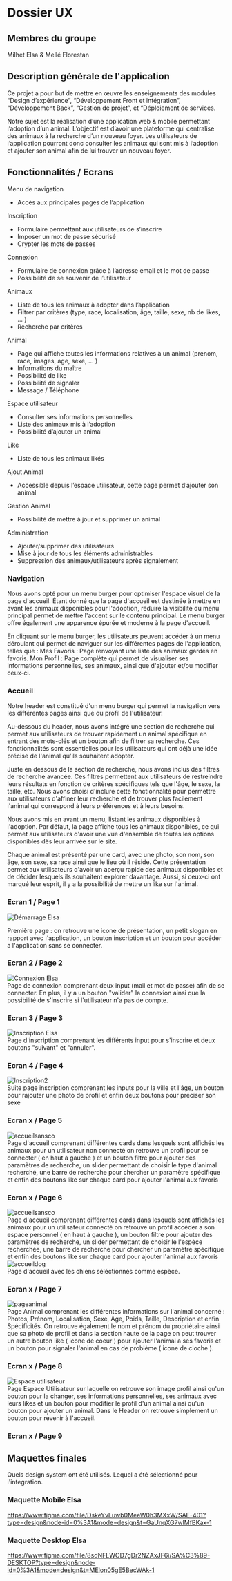 # Dossier UX

## Membres du groupe
Milhet Elsa & 
Mellé Florestan

## Description générale de l'application
Ce projet a pour but de mettre en œuvre les enseignements des modules “Design d’expérience”, “Développement Front et intégration”, “Développement Back”, “Gestion de projet”, et “Déploiement de services. 

Notre sujet est la réalisation d’une application web & mobile permettant l’adoption d’un animal.
L’objectif est d’avoir une plateforme qui centralise des animaux à la recherche d’un nouveau foyer. Les utilisateurs de l’application pourront donc consulter les animaux qui sont mis à l’adoption et ajouter son animal afin de lui trouver un nouveau foyer.


## Fonctionnalités / Ecrans

Menu de navigation
- Accès aux principales pages de l’application 

Inscription
- Formulaire permettant aux utilisateurs de s’inscrire 
- Imposer un mot de passe sécurisé 
- Crypter les mots de passes

Connexion
- Formulaire de connexion grâce à l’adresse email et le mot de passe 
- Possibilité de se souvenir de l’utilisateur 

Animaux
- Liste de tous les animaux à adopter dans l’application 
- Filtrer par critères (type, race, localisation, âge, taille, sexe, nb de likes, … ) 
- Recherche par critères

Animal
- Page qui affiche toutes les informations relatives à un animal (prenom, race, images, age, sexe, … )
- Informations du maître
- Possibilité de like
- Possibilité de signaler
- Message / Téléphone 

Espace utilisateur
- Consulter ses informations personnelles
- Liste des animaux mis à l’adoption
- Possibilité d’ajouter un animal

Like
- Liste de tous les animaux likés 

Ajout Animal
- Accessible depuis l’espace utilisateur, cette page permet d’ajouter son animal

Gestion Animal
- Possibilité de mettre à jour et supprimer un animal

Administration
- Ajouter/supprimer des utilisateurs 
- Mise à jour de tous les éléments administrables 
- Suppression des animaux/utilisateurs après signalement


### Navigation

Nous avons opté pour un menu burger pour optimiser l'espace visuel de la page d'accueil. Étant donné que la page d'accueil est destinée à mettre en avant les animaux disponibles pour l'adoption, réduire la visibilité du menu principal permet de mettre l'accent sur le contenu principal.
Le menu burger offre également une apparence épurée et moderne à la page d'accueil.

En cliquant sur le menu burger, les utilisateurs peuvent accéder à un menu déroulant qui permet de naviguer sur les différentes pages de l'application, telles que :
Mes Favoris : Page renvoyant une liste des animaux gardés en favoris.
Mon Profil : Page complète qui permet de visualiser ses informations personnelles, ses animaux, ainsi que d'ajouter et/ou modifier ceux-ci.

### Accueil

Notre header est constitué d'un menu burger qui permet la navigation vers les différentes pages ainsi que du profil de l'utilisateur.

Au-dessous du header, nous avons intégré une section de recherche qui permet aux utilisateurs de trouver rapidement un animal spécifique en entrant des mots-clés et un bouton afin de filtrer sa recherche. Ces fonctionnalités sont essentielles pour les utilisateurs qui ont déjà une idée précise de l'animal qu'ils souhaitent adopter.

Juste en dessous de la section de recherche, nous avons inclus des filtres de recherche avancée. Ces filtres permettent aux utilisateurs de restreindre leurs résultats en fonction de critères spécifiques tels que l'âge, le sexe, la taille, etc. Nous avons choisi d'inclure cette fonctionnalité pour permettre aux utilisateurs d'affiner leur recherche et de trouver plus facilement l'animal qui correspond à leurs préférences et à leurs besoins.

Nous avons mis en avant un menu, listant les animaux disponibles à l'adoption. Par défaut, la page affiche tous les animaux disponibles, ce qui permet aux utilisateurs d'avoir une vue d'ensemble de toutes les options disponibles dès leur arrivée sur le site.

Chaque animal est présenté par une card, avec une photo, son nom, son âge, son sexe, sa race ainsi que le lieu où il réside. Cette présentation permet aux utilisateurs d'avoir un aperçu rapide des animaux disponibles et de décider lesquels ils souhaitent explorer davantage. Aussi, si ceux-ci ont marqué leur esprit, il y a la possibilité de mettre un like sur l'animal.

### Ecran 1 / Page 1
![Démarrage Elsa](https://github.com/mmicastres/sae401-milhet_elsa_melle_florestan/assets/144545254/639db913-2539-4c84-9e08-3ce208747200)
<br>

Première page : on retrouve une icone de présentation, un petit slogan en rapport avec l'application, un bouton inscription et un bouton pour accéder a l'application sans se connecter.

### Ecran 2 / Page 2

![Connexion Elsa](https://github.com/mmicastres/sae401-milhet_elsa_melle_florestan/assets/144545254/46af839e-b1e2-4faf-82f4-4544b469c267)
<br>
Page de connexion comprenant deux input (mail et mot de passe) afin de se connecter. En plus, il y a un bouton "valider" la connexion ainsi que la possibilité de s'inscrire si l'utilisateur n'a pas de compte.


### Ecran 3 / Page 3

![Inscription Elsa](https://github.com/mmicastres/sae401-milhet_elsa_melle_florestan/assets/144545254/0b5321ef-f917-46c9-8994-db6a3dd1c995)
<br>
Page d'inscription comprenant les différents input pour s'inscrire et deux boutons "suivant" et "annuler".

### Ecran 4 / Page 4

![Inscription2](https://github.com/mmicastres/sae401-milhet_elsa_melle_florestan/assets/150163972/e9867f51-8bfd-4968-be71-5e8e296f311e)
<br>
Suite page inscription comprenant les inputs pour la ville et l'âge, un bouton pour rajouter une photo de profil et enfin deux boutons pour préciser son sexe

### Ecran x / Page 5
![accueilsansco](https://github.com/mmicastres/sae401-milhet_elsa_melle_florestan/assets/150163972/2c62d60b-e7ca-44ff-9b52-640d9552267d)
<br>
Page d'accueil comprenant différentes cards dans lesquels sont affichés les animaux pour un utilisateur non connecté on retrouve un profil pour se connecter ( en haut à gauche ) et un bouton filtre pour ajouter des paramètres de recherche, un slider permettant de choisir le type d'animal recherché, une barre de recherche pour chercher un paramètre spécifique et enfin des boutons like sur chaque card pour ajouter l'animal aux favoris

### Ecran x / Page 6
![accueilsansco](https://github.com/mmicastres/sae401-milhet_elsa_melle_florestan/assets/150163972/2c62d60b-e7ca-44ff-9b52-640d9552267d)
<br>
Page d'accueil comprenant différentes cards dans lesquels sont affichés les animaux pour un utilisateur connecté on retrouve un profil accéder a son espace personnel ( en haut à gauche ), un bouton filtre pour ajouter des paramètres de recherche, un slider permettant de choisir le l'espèce recherchée, une barre de recherche pour chercher un paramètre spécifique et enfin des boutons like sur chaque card pour ajouter l'animal aux favoris
<br>
![accueildog](https://github.com/mmicastres/sae401-milhet_elsa_melle_florestan/assets/150163972/be50776c-025a-4d10-a8e0-f6eeebc9319f)
<br>
Page d'accueil avec les chiens séléctionnés comme espèce.

### Ecran x / Page 7
![pageanimal](https://github.com/mmicastres/sae401-milhet_elsa_melle_florestan/assets/150163972/33cd9a1e-5340-4386-b518-b1431478167d)
<br>
Page Animal comprenant les différentes informations sur l'animal concerné : Photos, Prénom, Localisation, Sexe, Age, Poids, Taille, Description et enfin Spécificités. On retrouve également le nom et prénom du propriétaire ainsi que sa photo de profil et dans la section haute de la page on peut trouver un autre bouton like ( icone de coeur ) pour ajouter l'animal a ses favoris et un bouton pour signaler l'animal en cas de problème ( icone de cloche ).

### Ecran x / Page 8
![Espace utilisateur](https://github.com/mmicastres/sae401-milhet_elsa_melle_florestan/assets/150163972/97341173-8a1e-4d8d-a8be-180ae3747dd5)
<br>
Page Espace Utilisateur sur laquelle on retrouve son image profil ainsi qu'un bouton pour la changer, ses informations personnelles, ses animaux avec leurs likes et un bouton pour modifier le profil d'un animal ainsi qu'un bouton pour ajouter un animal. Dans le Header on retrouve simplement un bouton pour revenir à l'accueil.

### Ecran x / Page 9



## Maquettes finales
Quels design system ont été utilisés. Lequel a été sélectionné pour l'integration.

### Maquette Mobile Elsa
https://www.figma.com/file/DskeYvLuwb0MeeW0h3MXxW/SAE-401?type=design&node-id=0%3A1&mode=design&t=GaUnqXG7wlMfBKax-1

### Maquette Desktop Elsa
https://www.figma.com/file/8sdNFLWOD7gDr2NZAxJF6i/SA%C3%89-DESKTOP?type=design&node-id=0%3A1&mode=design&t=MEIon05gE5BecWAk-1
